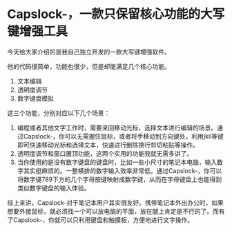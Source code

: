 # Capslock-，一款只保留核心功能的大写键增强工具

今天给大家介绍的是我自己独立开发的一款大写键增强软件。

他的代码很简单，功能也很少，但是却能满足几个核心功能。

1. 文本编辑
2. 透明度调节
3. 数字键盘模拟

这三个功能，分别对应以下几个场景：
1. 编程或者其他文字工作时，需要来回移动光标，选择文本进行编辑的场景。通过Capslock-，你可以无需握住鼠标，或者将手移动到方向键处，利用jkli等键即可快速移动光标和选择文本，快速进行删除换行剪切粘贴等操作。
2. 透明度调节和窗口置顶功能，这两个实用的功能我就无需多讲了。
3. 当你使用的是没有数字键盘的键盘时，比如一些小尺寸的笔记本电脑，输入数字其实挺麻烦的。一整横排的数字输入效率非常低。通过Capslock-，你可以将数字键789下方的几个字母按键映射成数字键，从而在字母键盘上也能得到类似数字键盘的输入体验。

综上来讲，Capslock-对于笔记本用户其实很友好。携带笔记本外出办公时，如果想要外接鼠标，就必须找一个可以放电脑的平面，放在腿上肯定是不行的了。而有了Capslock-，你就可以只利用键盘和触摸板，方便地进行文字操作。